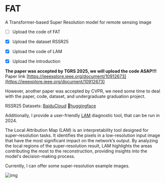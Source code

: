 # FAT
A Transformer-based Super Resolution model for remote sensing image

- [ ] Upload the code of FAT
- [x] Upload the dataset RSSR25
- [x] Upload the code of LAM
- [x] Upload the introduction


**The paper was accepted by TGRS 2025, we will upload the code ASAP!!!**
Paper link [https://ieeexplore.ieee.org/document/10912673](https://ieeexplore.ieee.org/document/10912673)

However, another paper was accepted by CVPR, we need some time to deal with the paper, code, dataset, and undergraduate graduation project. 

RSSR25 Datasets: [BaiduCloud](https://pan.baidu.com/s/1Ywy6W6eVLsJ7nVVoKf6HaQ?pwd=4321) 🤗[huggingface](https://huggingface.co/datasets/fengyanzi/RSSR25/tree/main)
 
Additionally, I provide a user-friendly [LAM](https://github.com/fengyanzi/Local-Attribution-Map-for-Super-Resolution) diagnostic tool, that can be run in 2024.

The Local Attribution Map (LAM) is an interpretability tool designed for super-resolution tasks. It identifies the pixels in a low-resolution input image that have the most significant impact on the network’s output. By analyzing the local regions of the super-resolution result, LAM highlights the areas contributing the most to the reconstruction, providing insights into the model's decision-making process.

Currently, I can offer some super-resolution example images.

![img](./docx/test.png)
